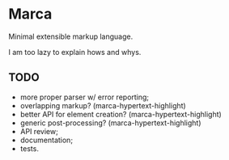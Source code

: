 # Marca

Minimal extensible markup language.

I am too lazy to explain hows and whys.

## TODO

* more proper parser w/ error reporting;
* overlapping markup? (marca-hypertext-highlight)
* better API for element creation? (marca-hypertext-highlight)
* generic post-processing? (marca-hypertext-highlight)
* API review;
* documentation;
* tests.
